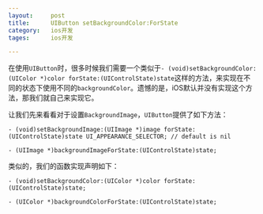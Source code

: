 ```yaml
---
layout: 	post
title:		UIButton setBackgroundColor:ForState
category:	ios开发
tages:		ios开发

---
```


在使用`UIButton`时，很多时候我们需要一个类似于`- (void)setBackgroundColor:(UIColor *)color forState:(UIControlState)state`这样的方法，来实现在不同的状态下使用不同的`backgroundColor`。遗憾的是，iOS默认并没有实现这个方法，那我们就自己来实现它。

让我们先来看看对于设置`BackgroundImage`，`UIButton`提供了如下方法：
```
- (void)setBackgroundImage:(UIImage *)image forState:(UIControlState)state UI_APPEARANCE_SELECTOR; // default is nil

- (UIImage *)backgroundImageForState:(UIControlState)state;

```

类似的，我们的函数实现声明如下：

```
- (void)setBackgroundColor:(UIColor *)color forState:(UIControlState)state;

- (UIColor *)backgroundColorForState:(UIControlState)state;

```

